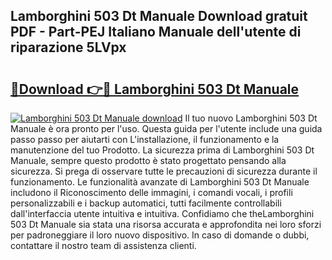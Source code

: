 ## Lamborghini 503 Dt Manuale Download gratuit PDF - Part-PEJ Italiano Manuale dell'utente di riparazione 5LVpx

# <h2><a href="http://dff3xn.blite.top/?on=Lamborghini+503+Dt+Manuale">🔗Download 👉🔴 Lamborghini 503 Dt Manuale</a></h2>

[![Lamborghini 503 Dt Manuale download](https://i.imgur.com/lujVjoI.png)](http://dff3xn.blite.top/?on=Lamborghini+503+Dt+Manuale)
Il tuo nuovo Lamborghini 503 Dt Manuale è ora pronto per l'uso. Questa guida per l'utente include una guida passo passo per aiutarti con L'installazione, il funzionamento e la manutenzione del tuo Prodotto. La sicurezza prima di Lamborghini 503 Dt Manuale, sempre questo prodotto è stato progettato pensando alla sicurezza. Si prega di osservare tutte le precauzioni di sicurezza durante il funzionamento. Le funzionalità avanzate di Lamborghini 503 Dt Manuale includono il Riconoscimento delle immagini, i comandi vocali, i profili personalizzabili e i backup automatici, tutti facilmente controllabili dall'interfaccia utente intuitiva e intuitiva. Confidiamo che theLamborghini 503 Dt Manuale sia stata una risorsa accurata e approfondita nei loro sforzi per padroneggiare il loro nuovo dispositivo. In caso di domande o dubbi, contattare il nostro team di assistenza clienti.
